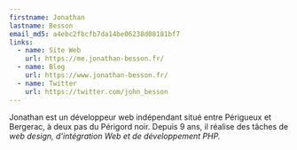 ```yaml
---
firstname: Jonathan
lastname: Besson
email_md5: a4ebc2fbcfb7da14be06238d08181bf7
links:
  - name: Site Web
    url: https://me.jonathan-besson.fr/
  - name: Blog
    url: https://www.jonathan-besson.fr/
  - name: Twitter
    url: https://twitter.com/john_besson
---
```


Jonathan est un développeur web indépendant situé entre Périgueux et Bergerac, à deux pas du Périgord noir. Depuis 9 ans, il réalise des tâches de <i lang="en">web design<i>, d'intégration Web et de développement PHP.
